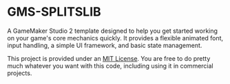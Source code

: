 # GMS-SPLITSLIB

A GameMaker Studio 2 template designed to help you get started working on your game's core mechanics quickly. It provides a flexible animated font, input handling, a simple UI framework, and basic state management.

This project is provided under an [MIT License](LICENSE). You are free to do pretty much whatever you want with this code, including using it in commercial projects.